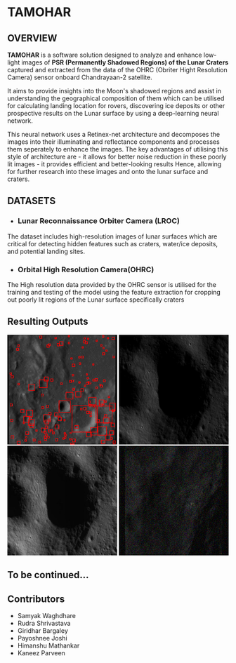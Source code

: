 # TAMOHAR 

## OVERVIEW 

__TAMOHAR__ is a software solution designed to analyze and enhance low-light images of **PSR (Permanently Shadowed Regions) of the Lunar Craters** captured and extracted from the data of the OHRC (Obriter Hight Resolution Camera) sensor onboard Chandrayaan-2 satellite.

It aims to provide insights into the Moon's shadowed regions and assist in understanding the geographical composition of them which can be utilised for calculating landing location for rovers, discovering ice deposits or other prospective results on the Lunar surface by using a deep-learning neural network.

This neural network uses a Retinex-net architecture and decomposes the images into their illuminating and reflectance components and processes them seperately to enhance the images.
The key advantages of utilising this style of architecture are 
    - it allows for better noise reduction in these poorly lit images
    - it provides efficient and better-looking results
Hence, allowing for further research into these images and onto the lunar surface and craters.

## DATASETS 

- ### Lunar Reconnaissance Orbiter Camera (LROC) 
 The dataset includes high-resolution images of lunar surfaces which are critical for detecting hidden features such as craters, water/ice deposits, and potential landing sites.

- ### Orbital High Resolution Camera(OHRC)
 The High resolution data provided by the OHRC sensor is utilised for the training and testing of the model using the feature extraction for cropping out poorly lit regions of the Lunar surface specifically craters

## Resulting Outputs
  <img src="https://github.com/rudraxix/SIH-Tamohar/blob/main/Kaggle-8000-Boundingboxes/-0.28360998131250864%2C1.0882708585247933%2C-14.262943827635459%2C-12.89106298779817.png" alt="image description" width="250" height="250">
  <img src="https://github.com/rudraxix/SIH-Tamohar/blob/main/Dataset-ImgEdit/6_jpg.rf.8eca318e6b54b89554e207fe81b12993.jpg" alt="Image description" width="250" height="250"> 
  <img src="https://github.com/rudraxix/SIH-Tamohar/blob/main/Dataset-ImgOriginal/6_jpg.rf.8eca318e6b54b89554e207fe81b12993.jpg" alt="Image description" width="250" height="250">
  <img src="https://github.com/rudraxix/SIH-Tamohar/blob/main/DTS/1.0882708585247933%2C2.460151698362067%2C-27.981752226008567%2C-26.609871386171246.png" alt="Image description" width="250" height="250">
 
  
## To be continued...

## Contributors
 - Samyak Waghdhare
 - Rudra Shrivastava
 - Giridhar Bargaley
 - Payoshnee Joshi
 - Himanshu Mathankar
 - Kaneez Parveen